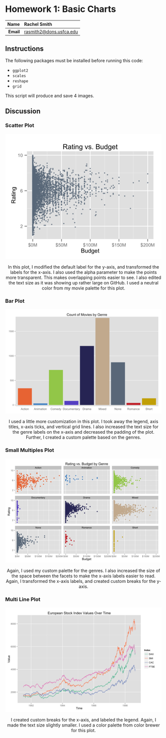 Homework 1: Basic Charts
==============================

| **Name**  | Rachel Smith  |
|----------:|:-------------|
| **Email** | rasmith2@dons.usfca.edu |

## Instructions ##
The following packages must be installed before running this code: 

+ `ggplot2`
+ `scales`
+ `reshape`
+ `grid`

This script will produce and save 4 images. 

## Discussion ##

### Scatter Plot
![Plot 1](hw1-scatter.png)
<p align="center"> In this plot, I modified the default label for the y-axis, and transformed the labels for the x-axis. I also used the alpha parameter to make the points more transparent. This makes overlapping points easier to see. I also edited the text size as it was showing up rather large on GitHub. I used a neutral color from my movie palette for this plot. </p>

### Bar Plot
![Plot 2](hw1-bar.png)
<p align="center"> I used a little more customization in this plot. I took away the legend, axis titles, x-axis ticks, and vertical grid lines. I also increased the text size for the genre labels on the x-axis and decreased the padding of the plot. Further, I created a custom palette based on the genres. </p>

### Small Multiples Plot
![Plot 3](hw1-multiples.png)
<p align="center"> Again, I used my custom palette for the genres. I also increased the size of the space between the facets to make the x-axis labels easier to read. Again, I transformed the x-axis labels, and created custom breaks for the y-axis. </p>

### Multi Line Plot
![Plot 4](hw1-multiline.png)
<p align="center"> I created custom breaks for the x-axis, and labeled the legend. Again, I made the text size slightly smaller. I used a color palette from color brewer for this plot. </p>